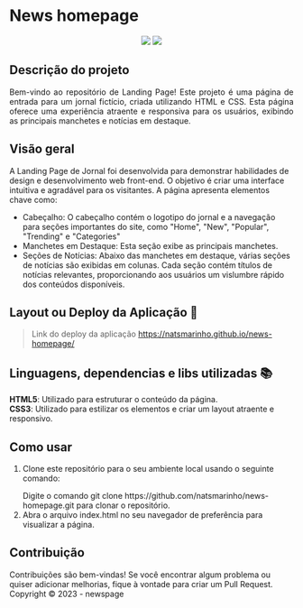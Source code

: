 <h1>News homepage</h1> 

<p align="center">
  <img src="https://img.shields.io/static/v1?label=Github&message=deploy&color=blue&style=for-the-badge&logo=github"/>
   <img src="http://img.shields.io/static/v1?label=STATUS&message=CONCLUIDO&color=GREEN&style=for-the-badge"/>
</p>

## Descrição do projeto 

<p align="justify">
  Bem-vindo ao repositório de Landing Page! Este projeto é uma página de entrada para um jornal fictício, criada utilizando HTML e CSS. Esta página oferece uma experiência atraente e responsiva para os usuários, exibindo as principais manchetes e notícias em destaque.
</p>

## Visão geral
<p>A Landing Page de Jornal foi desenvolvida para demonstrar habilidades de design e desenvolvimento web front-end. O objetivo é criar uma interface intuitiva e agradável para os visitantes. A página apresenta elementos chave como: </p>
<ul>
  <li>
    Cabeçalho: O cabeçalho contém o logotipo do jornal e a navegação para seções importantes do site, como "Home", "New", "Popular", "Trending" e "Categories"
  </li>

  <li>
    Manchetes em Destaque: Esta seção exibe as principais manchetes.
  </li>

  <li>
    Seções de Notícias: Abaixo das manchetes em destaque, várias seções de notícias são exibidas em colunas. Cada seção contém títulos de notícias relevantes, proporcionando aos usuários um vislumbre rápido dos conteúdos disponíveis.
  </li>
</ul>

## Layout ou Deploy da Aplicação :dash:

> Link do deploy da aplicação https://natsmarinho.github.io/news-homepage/

## Linguagens, dependencias e libs utilizadas :books:

<strong>HTML5</strong>: Utilizado para estruturar o conteúdo da página.<br>
<strong>CSS3</strong>: Utilizado para estilizar os elementos e criar um layout atraente e responsivo.

## Como usar

<ol>
  <li>
    <p></p>Clone este repositório para o seu ambiente local usando o seguinte comando:</p>
    Digite o comando git clone https://github.com/natsmarinho/news-homepage.git para clonar o repositório.
  </li>

  <li>
    Abra o arquivo index.html no seu navegador de preferência para visualizar a página.
  </li>
</ol>

## Contribuição
Contribuições são bem-vindas! Se você encontrar algum problema ou quiser adicionar melhorias, fique à vontade para criar um Pull Request.
Copyright :copyright: 2023 - newspage
